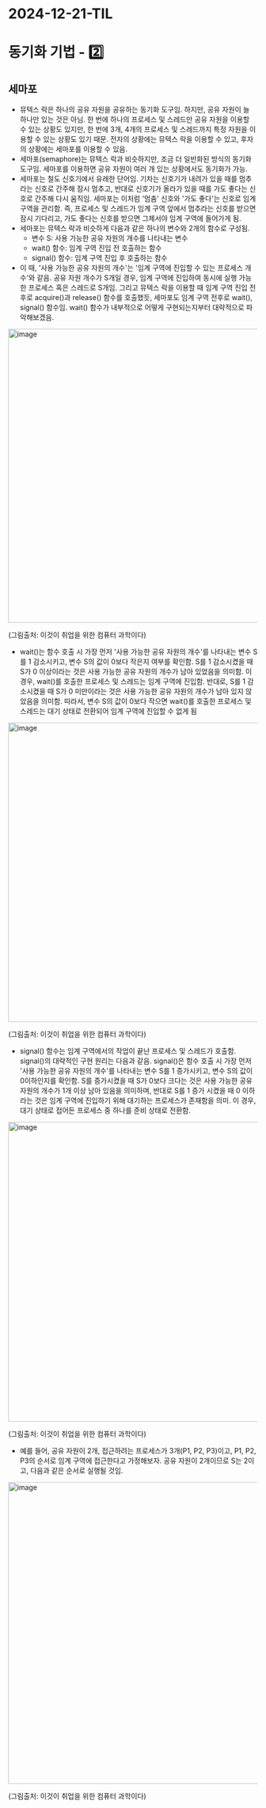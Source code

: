 #                                                                                                                                                                                                                                                                                                                                                                                                                                                                                                                                                                                                                                                                                                                                                                                                                                                                                                                                                                                                                                                                                                                                                                                                                                                                                                                                                                                                                                                                                                                                                                                                                                                                                                                                                                                      2024-12-21-TIL

# 동기화 기법 - 2️⃣

## 세마포

- 뮤텍스 락은 하나의 공유 자원을 공유하는 동기화 도구임. 하지만, 공유 자원이 늘 하나만 있는 것은 아님. 한 번에 하나의 프로세스 및 스레드만 공유 자원을 이용할 수 있는 상황도 있지만, 한 번에 3개, 4개의 프로세스 및 스레드까지 특정 자원을 이용할 수 있는 상황도 있기 때문. 전자의 상황에는 뮤텍스 락을 이용할 수 있고, 후자의 상황에는 세마포를 이용할 수 있음.
- 세마포(semaphore)는 뮤텍스 락과 비슷하지만, 조금 더 일반화된 방식의 동기화 도구임. 세마포를 이용하면 공유 자원이 여러 개 있는 상황에서도 동기화가 가능.
- 세마포는 철도 신호기에서 유래한 단어임. 기차는 신호기가 내려가 있을 때를 멈추라는 신호로 간주해 잠시 멈추고, 반대로 신호기가 올라가 있을 때를 가도 좋다는 신호로 간주해 다시 움직임. 세마포는 이처럼 '멈춤' 신호와 '가도 좋다'는 신호로 임계 구역을 관리함. 즉, 프로세스 및 스레드가 임계 구역 앞에서 멈추라는 신호를 받으면 잠시 기다리고, 가도 좋다는 신호를 받으면 그제서야 임계 구역에 들어가게 됨.
- 세마포는 뮤텍스 락과 비슷하게 다음과 같은 하나의 변수와 2개의 함수로 구성됨.
  - 변수 S: 사용 가능한 공유 자원의 개수를 나타내는 변수
  - wait() 함수: 임계 구역 진입 전 호출하는 함수
  - signal() 함수: 임계 구역 진입 후 호출하는 함수
- 이 때, '사용 가능한 공유 자원의 개수'는 '임계 구역에 진입할 수 있는 프로세스 개수'와 같음. 공유 자원 개수가 S개일 경우, 임계 구역에 진입하여 동시에 실행 가능한 프로세스 혹은 스레드로 S개임. 그리고 뮤텍스 락을 이용할 때 임계 구역 진입 전후로 acquire()과 release() 함수를 호출했듯, 세마포도 임계 구역 전후로 wait(), signal() 함수임. wait() 함수가 내부적으로 어떻게 구현되는지부터 대략적으로 파악해보겠음.

<img width="594" alt="image" src="https://github.com/user-attachments/assets/64ee27a7-cddf-49b7-8c8d-5d14e3a52c98">

(그림출처: 이것이 취업을 위한 컴퓨터 과학이다)

- wait()는 함수 호출 시 가장 먼저 '사용 가능한 공유 자원의 개수'를 나타내는 변수 S를 1 감소시키고, 변수 S의 값이 0보다 작은지 여부를 확인함. S를 1 감소시켰을 때 S가 0 이상이라는 것은 사용 가능한 공유 자원의 개수가 남아 있었음을 의미함. 이 경우, wait()를 호출한 프로세스 및 스레드는 임계 구역에 진입함.  반대로, S를 1 감소시켰을 때 S가 0 미만이라는 것은 사용 가능한 공유 자원의 개수가 남아 있지 않았음을 의미함. 따라서, 변수 S의 값이 0보다 작으면 wait()를 호출한 프로세스 및 스레드는 대기 상태로 전환되어 임계 구역에 진입할 수 없게 됨

<img width="605" alt="image" src="https://github.com/user-attachments/assets/a180cdcc-fafe-456c-8a1f-05ad583ef1f1">

(그림출처: 이것이 취업을 위한 컴퓨터 과학이다)

- signal() 함수는 임계 구역에서의 작업이 끝난 프로세스 및 스레드가 호출함. signal()의 대략적인 구현 원리는 다음과 같음. signal()은 함수 호출 시 가장 먼저 '사용 가능한 공유 자원의 개수'를 나타내는 변수 S를 1 증가시키고, 변수 S의 값이 0이하인지를 확인함. S를 증가시켰을 때 S가 0보다 크다는 것은 사용 가능한 공유 자원의 개수가 1개 이상 남아 있음을 의미하며, 반대로 S를 1 증가 시켰을 때 0 이하라는 것은 임계 구역에 진입하기 위해 대기하는 프로세스가 존재함을 의미. 이 경우, 대기 상태로 접어든 프로세스 중 하나를 준비 상태로 전환함.

<img width="606" alt="image" src="https://github.com/user-attachments/assets/45260196-9e68-4292-b4a6-73f9da1bd95d">

(그림출처: 이것이 취업을 위한 컴퓨터 과학이다)

- 예를 들어, 공유 자원이 2개, 접근하려는 프로세스가 3개(P1, P2, P3)이고, P1, P2, P3의 순서로 임계 구역에 접근한다고 가정해보자. 공유 자원이 2개이므로 S는 2이고, 다음과 같은 순서로 실행될 것임.

<img width="610" alt="image" src="https://github.com/user-attachments/assets/a262880c-291d-43f5-8305-b642f78d382d">

(그림출처: 이것이 취업을 위한 컴퓨터 과학이다)